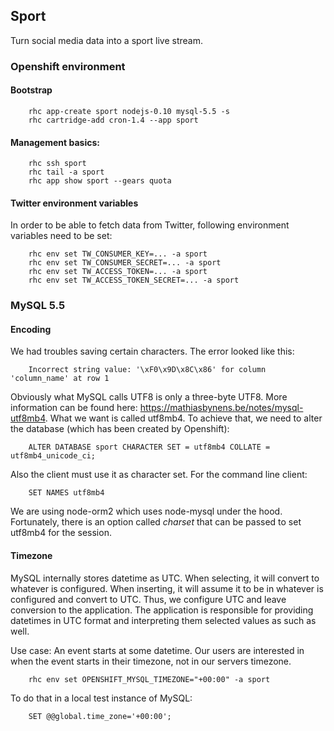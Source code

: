 ## Sport

Turn social media data into a sport live stream.

### Openshift environment

#### Bootstrap

```
    rhc app-create sport nodejs-0.10 mysql-5.5 -s
	rhc cartridge-add cron-1.4 --app sport
```

#### Management basics:

```
    rhc ssh sport
    rhc tail -a sport
    rhc app show sport --gears quota
```

#### Twitter environment variables

In order to be able to fetch data from Twitter, following environment variables need to be set:

```
	rhc env set TW_CONSUMER_KEY=... -a sport
	rhc env set TW_CONSUMER_SECRET=... -a sport
	rhc env set TW_ACCESS_TOKEN=... -a sport
	rhc env set TW_ACCESS_TOKEN_SECRET=... -a sport
```

### MySQL 5.5


#### Encoding

We had troubles saving certain characters. The error looked like this:

```
    Incorrect string value: '\xF0\x9D\x8C\x86' for column 'column_name' at row 1
```

Obviously what MySQL calls UTF8 is only a three-byte UTF8. More information can be found here:
https://mathiasbynens.be/notes/mysql-utf8mb4.
What we want is called utf8mb4. To achieve that, we need to alter the database (which has been created by Openshift):

```
    ALTER DATABASE sport CHARACTER SET = utf8mb4 COLLATE = utf8mb4_unicode_ci;
```

Also the client must use it as character set. For the command line client:

```
    SET NAMES utf8mb4
```

We are using node-orm2 which uses node-mysql under the hood. Fortunately, there is an option called _charset_  that can be passed to set utf8mb4 for the session.

#### Timezone

MySQL internally stores datetime as UTC. When selecting, it will convert to whatever is configured. When inserting, it will assume it to be in whatever is configured and convert to UTC. Thus, we configure UTC and leave conversion to the application. The application is responsible for providing datetimes in UTC format and interpreting them selected values as such as well.

Use case: An event starts at some datetime. Our users are interested in when the event starts in their timezone, not in our servers timezone.

```
    rhc env set OPENSHIFT_MYSQL_TIMEZONE="+00:00" -a sport
```

To do that in a local test instance of MySQL:

```
    SET @@global.time_zone='+00:00';
```
